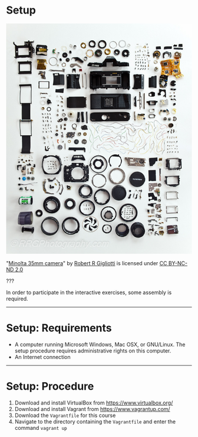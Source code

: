 # Setup

![Disassembled camera](camera-assembly.jpg)

"[Minolta 35mm
camera](https://www.flickr.com/photos/robert_r_gigliotti/14373883203/)" by
[Robert R Gigliotti](https://www.flickr.com/photos/robert_r_gigliotti/) is
licensed under [CC BY-NC-ND
2.0](https://creativecommons.org/licenses/by-nc-nd/2.0/)

???

In order to participate in the interactive exercises, some assembly is
required.

---

# Setup: Requirements

- A computer running Microsoft Windows, Mac OSX, or GNU/Linux. The setup
  procedure requires administrative rights on this computer.
- An Internet connection

---

# Setup: Procedure

1. Download and install VirtualBox from https://www.virtualbox.org/
2. Download and install Vagrant from https://www.vagrantup.com/
3. Download the `Vagrantfile` for this course
4. Navigate to the directory containing the `Vagrantfile` and enter the command
   `vagrant up`
